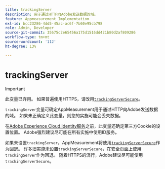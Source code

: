 ```yaml
---
title: trackingServer
description: 用于通过HTTP向Adobe发送数据的域。
feature: Appmeasurement Implementation
exl-id: bcc23286-4dd5-45ac-ac6f-7b60e95cb798
role: Admin, Developer
source-git-commit: 35675c2e65456a175d1516dd421b80d2af809286
workflow-type: tm+mt
source-wordcount: '112'
ht-degree: 13%

---
```


# trackingServer

>[!IMPORTANT]
>
>此变量已弃用。 如果普遍使用HTTPS，请改用[`trackingServerSecure`](trackingserversecure.md)。

`trackingServer`变量可确定AppMeasurement用于通过HTTP向Adobe发送数据的域。 如果未正确定义此变量，则您的实施可能会丢失数据。

在[Adobe Experience Cloud Identity服务](https://experienceleague.adobe.com/en/docs/id-service/using/home)之前，此变量还确定第三方Cookie的设置位置。 Adobe强烈建议尽可能在所有实施中使用ID服务。

如果未设置`trackingServer`，AppMeasurement将使用[`trackingServerSecure`](trackingserversecure.md)作为回退。 许多旧实施未设置`trackingServerSecure`，在安全页面上使用`trackingServer`作为回退。 随着HTTPS的流行，Adobe建议尽可能使用`trackingServerSecure`。
